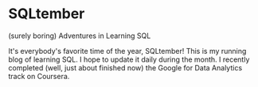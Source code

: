 # SQLtember
(surely boring) Adventures in Learning SQL

It's everybody's favorite time of the year, SQLtember!  This is my running blog of learning SQL.  I hope to update it daily during the month.  I recently completed (well, just about finished now) the Google for Data Analytics track on Coursera.
